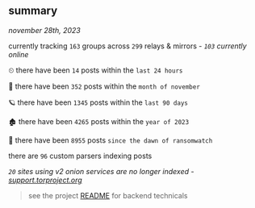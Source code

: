 
## summary
_november 28th, 2023_

currently tracking `163` groups across `299` relays & mirrors - _`103` currently online_

⏲ there have been `14` posts within the `last 24 hours`

🦈 there have been `352` posts within the `month of november`

🪐 there have been `1345` posts within the `last 90 days`

🏚 there have been `4265` posts within the `year of 2023`

🦕 there have been `8955` posts `since the dawn of ransomwatch`

there are `96` custom parsers indexing posts

_`20` sites using v2 onion services are no longer indexed - [support.torproject.org](https://support.torproject.org/onionservices/v2-deprecation/)_

> see the project [README](https://github.com/joshhighet/ransomwatch#ransomwatch--) for backend technicals
